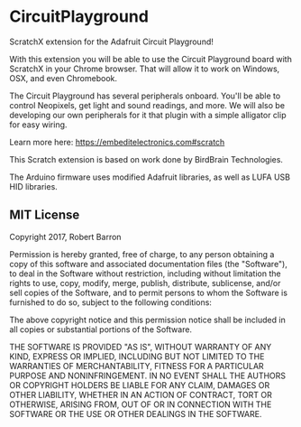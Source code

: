 # CircuitPlayground
ScratchX extension for the Adafruit Circuit Playground!

With this extension you will be able to use the Circuit Playground board with ScratchX in your Chrome browser. That will allow it to work on Windows, OSX, and even Chromebook.

The Circuit Playground has several peripherals onboard. You'll be able to control Neopixels, get light and sound readings, and more. We will also be developing our own peripherals for it that plugin with a simple alligator clip for easy wiring.

Learn more here: https://embeditelectronics.com#scratch

This Scratch extension is based on work done by BirdBrain Technologies.

The Arduino firmware uses modified Adafruit libraries, as well as LUFA USB HID libraries.

## MIT License

Copyright 2017, Robert Barron

Permission is hereby granted, free of charge, to any person obtaining a copy of this software and associated documentation files (the "Software"), to deal in the Software without restriction, including without limitation the rights to use, copy, modify, merge, publish, distribute, sublicense, and/or sell copies of the Software, and to permit persons to whom the Software is furnished to do so, subject to the following conditions:

The above copyright notice and this permission notice shall be included in all copies or substantial portions of the Software.

THE SOFTWARE IS PROVIDED "AS IS", WITHOUT WARRANTY OF ANY KIND, EXPRESS OR IMPLIED, INCLUDING BUT NOT LIMITED TO THE WARRANTIES OF MERCHANTABILITY, FITNESS FOR A PARTICULAR PURPOSE AND NONINFRINGEMENT. IN NO EVENT SHALL THE AUTHORS OR COPYRIGHT HOLDERS BE LIABLE FOR ANY CLAIM, DAMAGES OR OTHER LIABILITY, WHETHER IN AN ACTION OF CONTRACT, TORT OR OTHERWISE, ARISING FROM, OUT OF OR IN CONNECTION WITH THE SOFTWARE OR THE USE OR OTHER DEALINGS IN THE SOFTWARE.




